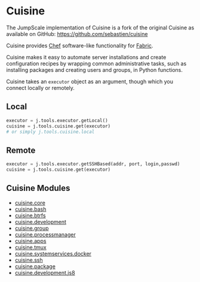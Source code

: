 # Cuisine

The JumpScale implementation of Cuisine is a fork of the original Cuisine as available on GitHub: <https://github.com/sebastien/cuisine>

Cuisine provides [Chef](https://en.wikipedia.org/wiki/Chef_(software)) software-like functionality for [Fabric](http://www.fabfile.org/).

Cuisine makes it easy to automate server installations and create configuration recipes by wrapping common administrative tasks, such as installing packages and creating users and groups, in Python functions.

Cuisine takes an `executor` object as an argument, though which you connect locally or remotely.

## Local

```python
executor = j.tools.executor.getLocal()
cuisine = j.tools.cuisine.get(executor)
# or simply j.tools.cuisine.local
```

## Remote

```python
executor = j.tools.executor.getSSHBased(addr, port, login,passwd)
cuisine = j.tools.cuisine.get(executor)
```

## Cuisine Modules
- [cuisine.core](cuisine.core.md)
- [cuisine.bash](cuisine.bash.md)
- [cuisine.btrfs](cuisine.btrfs.md)
- [cuisine.development](cuisine.development.md)
- [cuisine.group](cuisine.group.md)
- [cuisine.processmanager](cuisine.processmanager.md)
- [cuisine.apps](cuisine.apps.md)
- [cuisine.tmux](cuisine.tmux.md)
- [cuisine.systemservices.docker](cuisine.systemservices.docker.md)
- [cuisine.ssh](cuisine.ssh.md)
- [cuisine.package](cuisine.package.md)
- [cuisine.development.js8](cuisine.development.js8.md)
